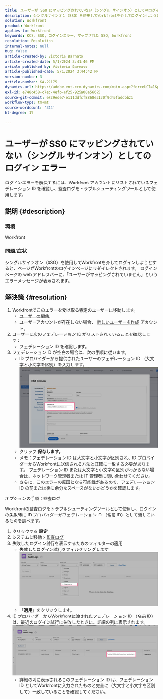 ```yaml
---
title: ユーザーが SSO にマッピングされていない（シングル サインオン）としてのログイン エラー
description: シングルサインオン（SSO）を使用してWorkfrontを介してログインしようとすると、「ユーザーはマッピングされていません」というエラーが発生する問題を解決する方法を説明します。
solution: Workfront
product: Workfront
applies-to: Workfront
keywords: KCS, SSO, ログインエラー，マップされた SSO, Workfront
resolution: Resolution
internal-notes: null
bug: false
article-created-by: Victoria Barnato
article-created-date: 5/1/2024 3:41:46 PM
article-published-by: Victoria Barnato
article-published-date: 5/1/2024 3:44:42 PM
version-number: 3
article-number: KA-22175
dynamics-url: https://adobe-ent.crm.dynamics.com/main.aspx?forceUCI=1&pagetype=entityrecord&etn=knowledgearticle&id=822fef4e-d107-ef11-9f89-000d3a372703
exl-id: e748d458-c7ec-4efb-af25-925a08a56675
source-git-commit: e729ede74e111ddfcf8868e5130f9d45faddbb21
workflow-type: tm+mt
source-wordcount: '344'
ht-degree: 1%

---
```


# ユーザーが SSO にマッピングされていない（シングル サインオン）としてのログイン エラー


ログインエラーを解決するには、Workfront アカウントにリストされているフェデレーション ID を確認し、監査ログをトラブルシューティングツールとして使用します。

## 説明 {#description}


### 環境

Workfront

### 問題/症状

シングルサインオン（SSO）を使用してWorkfrontを介してログインしようとすると、ページがWorkfrontのログインページにリダイレクトされます。 ログインページの web アドレスバーに、「ユーザーがマッピングされていません」というエラーメッセージが表示されます。


## 解決策 {#resolution}


1. Workfrontでこのエラーを受け取る特定のユーザーに移動します。
   - [ユーザーの編集](https://experienceleague.adobe.com/docs/workfront/using/administration-and-setup/add-users/create-manage-users/edit-a-users-profile.html?lang=en).
   - ユーザーアカウントが存在しない場合、 [新しいユーザーを作成](https://experienceleague.adobe.com/docs/workfront/using/administration-and-setup/add-users/create-manage-users/add-users.html?lang=en) アカウント。
2. ユーザーに次のフェデレーション ID がリストされていることを確認します：
   - フェデレーション ID を確認します。
3. フェデレーション ID が空白の場合は、次の手順に従います。
   - ID プロバイダーから提供されたユーザーのフェデレーション ID （大文字と小文字を区別）を入力します。![](assets/60d91e83-e81c-ee11-8f6e-6045bd006268.png)
   - クリック <b>保存します。</b>
   - メモ：フェデレーション ID は大文字と小文字が区別され、ID プロバイダーからWorkfrontに送信される方法と正確に一致する必要があります。 フェデレーション ID または大文字と小文字の区別がわからない場合は、ネットワーク管理者または IT 管理者に問い合わせてください。
   - さらに、このエラーの原因となる可能性があるので、フェデレーション ID の前または後に余分なスペースがないかどうかを確認します。




オプションの手順：監査ログ

Workfrontの監査ログをトラブルシューティングツールとして使用し、ログインの失敗時に ID プロバイダーがフェデレーション ID （名前 ID）として渡しているものを調べます。

1. クリックする <b>設定</b>
2. システムに移動 `>`  [監査ログ](https://experienceleague.adobe.com/docs/workfront/using/administration-and-setup/add-users/create-manage-users/audit-logs.html?lang=en)
3. 失敗したログイン試行を表示するためのフィルターの適用
   - 失敗したログイン試行をフィルタリングします ![](assets/536bf45b-e81c-ee11-8f6e-6045bd006268.png)
   - 「<b>適用</b>」をクリックします。
4. ID プロバイダーからWorkfrontに渡されたフェデレーション ID （名前 ID）は、最近のログイン試行に失敗したときに、詳細の列に表示されます。![](assets/d6dec0af-e81c-ee11-8f6e-6045bd006268.png)
   - 詳細の列に表示されるこのフェデレーション ID は、フェデレーション ID としてWorkfrontに入力されたものと完全に（大文字と小文字を区別して）一致していることを確認してください。
